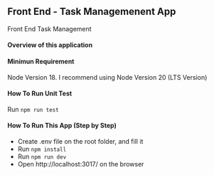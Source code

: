 ## Front End - Task Managemenent App
Front End Task Management

#### Overview of this application

#### Minimun Requirement
Node Version 18. I recommend using Node Version 20 (LTS Version)

#### How To Run Unit Test
Run <code>npm run test</code>

#### How To Run This App (Step by Step)
<ul>
  <li>Create .env file on the root folder, and fill it</li>
  <li>Run <code>npm install</code></li>
  <li>Run <code>npm run dev</code></li>
  <li>Open http://localhost:3017/ on the browser</li>
</ul>
